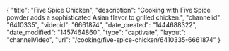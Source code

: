 {
    "title": "Five Spice Chicken",
    "description": "Cooking with Five Spice powder adds a sophisticated Asian flavor to grilled chicken.",
    "channelid": "6410335",
    "videoid": "6661874",
    "date_created": "1444688322",
    "date_modified": "1457464860",
    "type": "captivate",
    "layout": "channelVideo",
    "url": "\/cooking\/five-spice-chicken\/6410335-6661874"
}